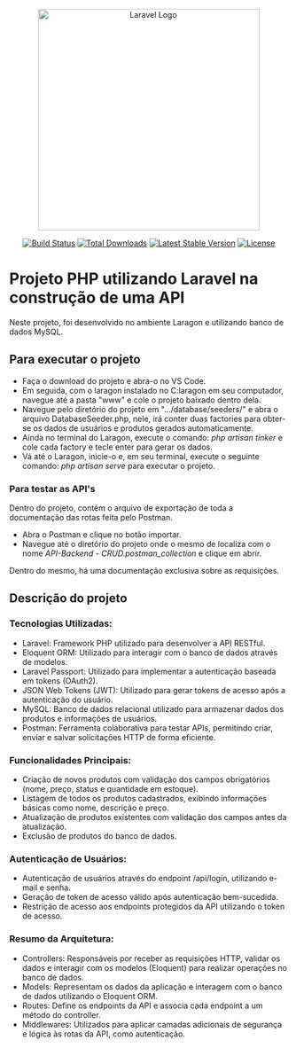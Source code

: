 <p align="center"><a href="https://laravel.com" target="_blank"><img src="https://raw.githubusercontent.com/laravel/art/master/logo-lockup/5%20SVG/2%20CMYK/1%20Full%20Color/laravel-logolockup-cmyk-red.svg" width="400" alt="Laravel Logo"></a></p>

<p align="center">
<a href="https://github.com/laravel/framework/actions"><img src="https://github.com/laravel/framework/workflows/tests/badge.svg" alt="Build Status"></a>
<a href="https://packagist.org/packages/laravel/framework"><img src="https://img.shields.io/packagist/dt/laravel/framework" alt="Total Downloads"></a>
<a href="https://packagist.org/packages/laravel/framework"><img src="https://img.shields.io/packagist/v/laravel/framework" alt="Latest Stable Version"></a>
<a href="https://packagist.org/packages/laravel/framework"><img src="https://img.shields.io/packagist/l/laravel/framework" alt="License"></a>
</p>

# Projeto PHP utilizando Laravel na construção de uma API

Neste projeto, foi desenvolvido no ambiente Laragon e utilizando banco de dados MySQL.

## Para executar o projeto

* Faça o download do projeto e abra-o no VS Code.
* Em seguida, com o laragon instalado no C:laragon em seu computador, navegue até a pasta "www" e cole o projeto baixado dentro dela.
* Navegue pelo diretório do projeto em ".../database/seeders/" e abra o arquivo DatabaseSeeder.php, nele, irá conter duas factories para obter-se os dados de usuários e produtos gerados automaticamente.
* Ainda no terminal do Laragon, execute o comando: _php artisan tinker_ e cole cada factory e tecle enter para gerar os dados.
* Vá até o Laragon, inicie-o e, em seu terminal, execute o seguinte comando: _php artisan serve_ para executar o projeto.

### Para testar as API's

Dentro do projeto, contém o arquivo de exportação de toda a documentação das rotas feita pelo Postman.
* Abra o Postman e clique no botão importar.
* Navegue até o diretório do projeto onde o mesmo de localiza com o nome _API-Backend - CRUD.postman_collection_ e clique em abrir.

Dentro do mesmo, há uma documentação exclusiva sobre as requisições.

## Descrição do projeto

### Tecnologias Utilizadas:
* Laravel: Framework PHP utilizado para desenvolver a API RESTful.
* Eloquent ORM: Utilizado para interagir com o banco de dados através de modelos.
* Laravel Passport: Utilizado para implementar a autenticação baseada em tokens (OAuth2).
* JSON Web Tokens (JWT): Utilizado para gerar tokens de acesso após a autenticação do usuário.
* MySQL: Banco de dados relacional utilizado para armazenar dados dos produtos e informações de usuários.
* Postman: Ferramenta colaborativa para testar APIs, permitindo criar, enviar e salvar solicitações HTTP de forma eficiente.

### Funcionalidades Principais:

* Criação de novos produtos com validação dos campos obrigatórios (nome, preço, status e quantidade em estoque).
* Listagem de todos os produtos cadastrados, exibindo informações básicas como nome, descrição e preço.
* Atualização de produtos existentes com validação dos campos antes da atualização.
* Exclusão de produtos do banco de dados.

### Autenticação de Usuários:

* Autenticação de usuários através do endpoint /api/login, utilizando e-mail e senha.
* Geração de token de acesso válido após autenticação bem-sucedida.
* Restrição de acesso aos endpoints protegidos da API utilizando o token de acesso.

### Resumo da Arquitetura:
* Controllers: Responsáveis por receber as requisições HTTP, validar os dados e interagir com os modelos (Eloquent) para realizar operações no banco de dados.
* Models: Representam os dados da aplicação e interagem com o banco de dados utilizando o Eloquent ORM.
* Routes: Define os endpoints da API e associa cada endpoint a um método do controller.
* Middlewares: Utilizados para aplicar camadas adicionais de segurança e lógica às rotas da API, como autenticação.
